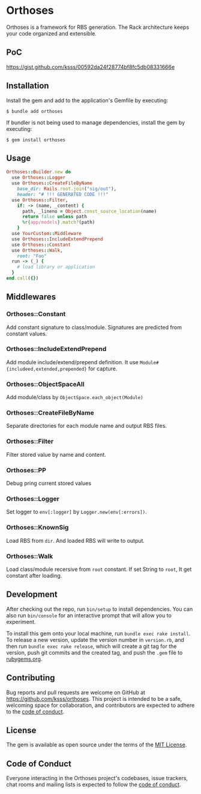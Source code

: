 # Orthoses

Orthoses is a framework for RBS generation.
The Rack architecture keeps your code organized and extensible.

## PoC

https://gist.github.com/ksss/00592da24f28774bf8fc5db08331666e

## Installation

Install the gem and add to the application's Gemfile by executing:

    $ bundle add orthoses

If bundler is not being used to manage dependencies, install the gem by executing:

    $ gem install orthoses

## Usage

```rb
Orthoses::Builder.new do
  use Orthoses::Logger
  use Orthoses::CreateFileByName
    base_dir: Rails.root.join("sig/out"),
    header: "# !!! GENERATED CODE !!!"
  use Orthoses::Filter,
    if: -> (name, _content) {
      path, _lineno = Object.const_source_location(name)
      return false unless path
      %r{app/models}.match?(path)
    }
  use YourCustom::Middleware
  use Orthoses::IncludeExtendPrepend
  use Orthoses::Constant
  use Orthoses::Walk,
    root: "Foo"
  run -> (_) {
    # load library or application
  }
end.call({})
```

## Middlewares

### Orthoses::Constant

Add constant signature to class/module.
Signatures are predicted from constant values.

### Orthoses::IncludeExtendPrepend

Add module include/extend/prepend definition.
It use `Module#{includeed,extended,prepended}` for capture.

### Orthoses::ObjectSpaceAll

Add module/class by `ObjectSpace.each_object(Module)`

### Orthoses::CreateFileByName

Separate directories for each module name and output RBS files.

### Orthoses::Filter

Filter stored value by name and content.

### Orthoses::PP

Debug pring current stored values

### Orthoses::Logger

Set logger to `env[:logger]` by `Logger.new(env[:errors])`.

### Orthoses::KnownSig

Load RBS from `dir`.
And loaded RBS will write to output.

### Orthoses::Walk

Load class/module recersive from `root` constant.
If set String to `root`, It get constant after loading.

## Development

After checking out the repo, run `bin/setup` to install dependencies. You can also run `bin/console` for an interactive prompt that will allow you to experiment.

To install this gem onto your local machine, run `bundle exec rake install`. To release a new version, update the version number in `version.rb`, and then run `bundle exec rake release`, which will create a git tag for the version, push git commits and the created tag, and push the `.gem` file to [rubygems.org](https://rubygems.org).

## Contributing

Bug reports and pull requests are welcome on GitHub at https://github.com/ksss/orthoses. This project is intended to be a safe, welcoming space for collaboration, and contributors are expected to adhere to the [code of conduct](https://github.com/ksss/orthoses/blob/main/CODE_OF_CONDUCT.md).

## License

The gem is available as open source under the terms of the [MIT License](https://opensource.org/licenses/MIT).

## Code of Conduct

Everyone interacting in the Orthoses project's codebases, issue trackers, chat rooms and mailing lists is expected to follow the [code of conduct](https://github.com/ksss/orthoses/blob/main/CODE_OF_CONDUCT.md).
